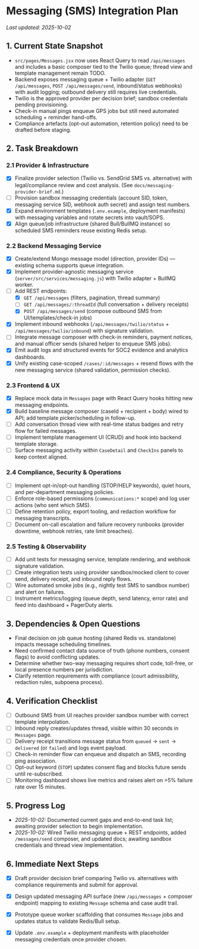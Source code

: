 # Messaging (SMS) Integration Plan

_Last updated: 2025-10-02_

## 1. Current State Snapshot
- `src/pages/Messages.jsx` now uses React Query to read `/api/messages` and includes a basic composer tied to the Twilio queue; thread view and template management remain TODO.
- Backend exposes messaging queue + Twilio adapter (`GET /api/messages`, `POST /api/messages/send`, inbound/status webhooks) with audit logging; outbound delivery still requires live credentials.
- Twilio is the approved provider per decision brief; sandbox credentials pending provisioning.
- Check-in manual pings enqueue GPS jobs but still need automated scheduling + reminder hand-offs.
- Compliance artefacts (opt-out automation, retention policy) need to be drafted before staging.

## 2. Task Breakdown

### 2.1 Provider & Infrastructure
- [x] Finalize provider selection (Twilio vs. SendGrid SMS vs. alternative) with legal/compliance review and cost analysis. (See `docs/messaging-provider-brief.md`.)
- [ ] Provision sandbox messaging credentials (account SID, token, messaging service SID, webhook auth secret) and assign test numbers.
- [x] Expand environment templates (`.env.example`, deployment manifests) with messaging variables and rotate secrets into vault/SOPS.
- [x] Align queue/job infrastructure (shared Bull/BullMQ instance) so scheduled SMS reminders reuse existing Redis setup.

### 2.2 Backend Messaging Service
- [x] Create/extend Mongo message model (direction, provider IDs) — existing schema supports queue integration.
- [x] Implement provider-agnostic messaging service (`server/src/services/messaging.js`) with Twilio adapter + BullMQ worker.
- [ ] Add REST endpoints:
  - [x] `GET /api/messages` (filters, pagination, thread summary)
  - [ ] `GET /api/messages/:threadId` (full conversation + delivery receipts)
  - [x] `POST /api/messages/send` (compose outbound SMS from UI/templates/check-in jobs)
- [x] Implement inbound webhooks (`/api/messages/twilio/status` + `/api/messages/twilio/inbound`) with signature validation.
- [ ] Integrate message composer with check-in reminders, payment notices, and manual officer sends (shared helper to enqueue SMS jobs).
- [x] Emit audit logs and structured events for SOC2 evidence and analytics dashboards.
- [x] Unify existing case-scoped `/cases/:id/messages` + resend flows with the new messaging service (shared validation, permission checks).

### 2.3 Frontend & UX
- [x] Replace mock data in `Messages` page with React Query hooks hitting new messaging endpoints.
- [x] Build baseline message composer (caseId + recipient + body) wired to API; add template picker/scheduling in follow-up.
- [ ] Add conversation thread view with real-time status badges and retry flow for failed messages.
- [ ] Implement template management UI (CRUD) and hook into backend template storage.
- [ ] Surface messaging activity within `CaseDetail` and `CheckIns` panels to keep context aligned.

### 2.4 Compliance, Security & Operations
- [ ] Implement opt-in/opt-out handling (STOP/HELP keywords), quiet hours, and per-department messaging policies.
- [ ] Enforce role-based permissions (`communications:*` scope) and log user actions (who sent which SMS).
- [ ] Define retention policy, export tooling, and redaction workflow for messaging transcripts.
- [ ] Document on-call escalation and failure recovery runbooks (provider downtime, webhook retries, rate limit breaches).

### 2.5 Testing & Observability
- [ ] Add unit tests for messaging service, template rendering, and webhook signature validation.
- [ ] Create integration tests using provider sandbox/mocked client to cover send, delivery receipt, and inbound reply flows.
- [ ] Wire automated smoke jobs (e.g., nightly test SMS to sandbox number) and alert on failures.
- [ ] Instrument metrics/logging (queue depth, send latency, error rate) and feed into dashboard + PagerDuty alerts.

## 3. Dependencies & Open Questions
- Final decision on job queue hosting (shared Redis vs. standalone) impacts message scheduling timelines.
- Need confirmed contact data source of truth (phone numbers, consent flags) to avoid conflicting updates.
- Determine whether two-way messaging requires short code, toll-free, or local presence numbers per jurisdiction.
- Clarify retention requirements with compliance (court admissibility, redaction rules, subpoena process).

## 4. Verification Checklist
- [ ] Outbound SMS from UI reaches provider sandbox number with correct template interpolation.
- [ ] Inbound reply creates/updates thread, visible within 30 seconds in `Messages` page.
- [ ] Delivery receipt transitions message status from `queued` → `sent` → `delivered` (or `failed`) and logs event payload.
- [ ] Check-in reminder flow can enqueue and dispatch an SMS, recording ping association.
- [ ] Opt-out keyword (`STOP`) updates consent flag and blocks future sends until re-subscribed.
- [ ] Monitoring dashboard shows live metrics and raises alert on >5% failure rate over 15 minutes.

## 5. Progress Log
- _2025-10-02:_ Documented current gaps and end-to-end task list; awaiting provider selection to begin implementation.
- _2025-10-02:_ Wired Twilio messaging queue + REST endpoints, added `/messages/send` composer, and updated docs; awaiting sandbox credentials and thread view implementation.
## 6. Immediate Next Steps
- [x] Draft provider decision brief comparing Twilio vs. alternatives with compliance requirements and submit for approval.
- [x] Design updated messaging API surface (new `/api/messages` + composer endpoint) mapping to existing `Message` schema and case audit trail.
- [x] Prototype queue worker scaffolding that consumes `Message` jobs and updates status to validate Redis/Bull setup.
- [x] Update `.env.example` + deployment manifests with placeholder messaging credentials once provider chosen.

